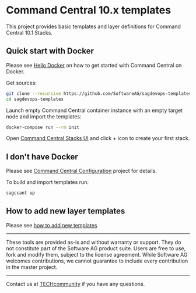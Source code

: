 # Command Central 10.x templates

This project provides basic templates and layer definitions for
Command Central 10.1 Stacks.

## Quick start with Docker

Please see [Hello Docker](https://github.com/SoftwareAG/sagdevops-hello-docker)
on how to get started with Command Central on Docker.

Get sources:

```bash
git clone --recursive https://github.com/SoftwareAG/sagdevops-templates.git
cd sagdevops-templates
```

Launch empty Command Central container instance with an empty target node and
import the templates:

```bash
docker-compose run --rm init
```

Open [Command Central Stacks UI](https://0.0.0.0:8091/cce/web/?entry=stacks#stacks:) and click + icon to create your first stack.

## I don't have Docker

Please see [Command Central Configuration](https://github.com/SoftwareAG/sagdevops-cc-server) project for details.

To build and import templates run:

```bash
sagccant up
```

## How to add new layer templates

Please see [how to add new templates](CONTRIBUTE.md)

______________________
These tools are provided as-is and without warranty or support. They do not constitute part of the Software AG product suite. Users are free to use, fork and modify them, subject to the license agreement. While Software AG welcomes contributions, we cannot guarantee to include every contribution in the master project.
_____________
Contact us at [TECHcommunity](mailto:technologycommunity@softwareag.com?subject=Github/SoftwareAG) if you have any questions.
